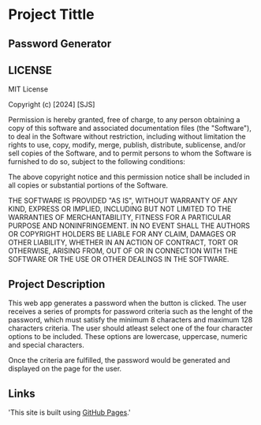 # Project Tittle
## Password Generator

## LICENSE
MIT License

Copyright (c) [2024] [SJS]

Permission is hereby granted, free of charge, to any person obtaining a copy
of this software and associated documentation files (the "Software"), to deal
in the Software without restriction, including without limitation the rights
to use, copy, modify, merge, publish, distribute, sublicense, and/or sell
copies of the Software, and to permit persons to whom the Software is
furnished to do so, subject to the following conditions:

The above copyright notice and this permission notice shall be included in all
copies or substantial portions of the Software.

THE SOFTWARE IS PROVIDED "AS IS", WITHOUT WARRANTY OF ANY KIND, EXPRESS OR
IMPLIED, INCLUDING BUT NOT LIMITED TO THE WARRANTIES OF MERCHANTABILITY,
FITNESS FOR A PARTICULAR PURPOSE AND NONINFRINGEMENT. IN NO EVENT SHALL THE
AUTHORS OR COPYRIGHT HOLDERS BE LIABLE FOR ANY CLAIM, DAMAGES OR OTHER
LIABILITY, WHETHER IN AN ACTION OF CONTRACT, TORT OR OTHERWISE, ARISING FROM,
OUT OF OR IN CONNECTION WITH THE SOFTWARE OR THE USE OR OTHER DEALINGS IN THE
SOFTWARE.

## Project Description
This web app generates a password when the button is clicked. The user receives a series of prompts for password criteria such as the lenght of the password, which must satisfy the minimum 8 characters and maximum 128 characters criteria. The user should atleast select one of the four character options to be included. These options are lowercase, uppercase, numeric and special characters.

Once the criteria are fulfilled, the password would be generated and displayed on the page for the user.

## Links
'This site is built using [GitHub Pages]().'

